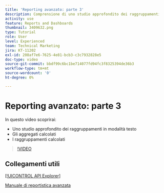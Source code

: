 ```yaml
---
title: 'Reporting avanzato: parte 3'
description: Comprensione di uno studio approfondito dei raggruppamenti in modalità testo, degli aggregati calcolati e dei raggruppamenti calcolati.
activity: use
feature: Reports and Dashboards
thumbnail: 3409632.png
type: Tutorial
role: User
level: Experienced
team: Technical Marketing
jira: KT-11202
exl-id: 208af7e6-7625-4e81-bcb3-c3c7932828e5
doc-type: video
source-git-commit: bbdf99c6bc1be714077fd94fc3f8325394de36b3
workflow-type: tm+mt
source-wordcount: '0'
ht-degree: 0%

---
```


# Reporting avanzato: parte 3

In questo video scoprirai:

* Uno studio approfondito dei raggruppamenti in modalità testo
* Gli aggregati calcolati
* I raggruppamenti calcolati

>[!VIDEO](https://video.tv.adobe.com/v/3409635/?quality=12&learn=on&enablevpops=1)

## Collegamenti utili

[[!UICONTROL API Explorer]](https://developer.adobe.com/workfront/api-explorer/)

[Manuale di reportistica avanzata](/help/assets/advanced-reporting-manual.pdf)
